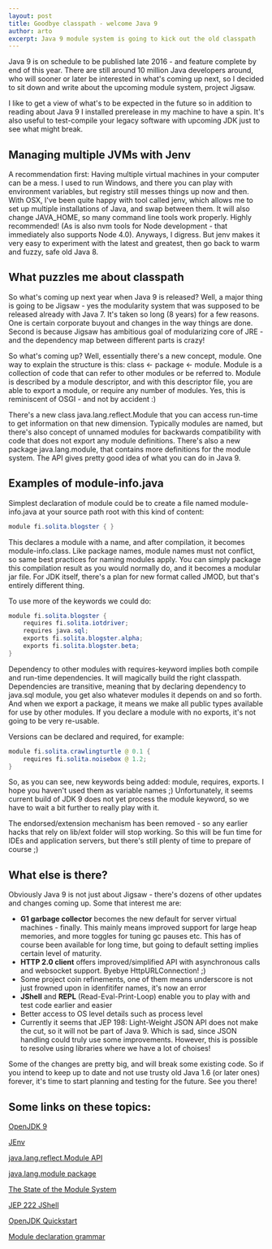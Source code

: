 ```yaml
---
layout: post
title: Goodbye classpath - welcome Java 9
author: arto
excerpt: Java 9 module system is going to kick out the old classpath
---
```


Java 9 is on schedule to be published late 2016 - and feature complete by end of this year. There are still around 10 million Java developers around, who will sooner or later be interested in what's coming up next, so I decided to sit down and write about the upcoming module system, project Jigsaw.

I like to get a view of what's to be expected in the future so in addition to reading about Java 9 I installed prerelease in my machine to have a spin. It's also useful to test-compile your legacy software with upcoming JDK just to see what might break.

## Managing multiple JVMs with Jenv

A recommendation first: Having multiple virtual machines in your computer can be a mess. I used to run Windows, and there you can play with environment variables, but registry still messes things up now and then. With OSX, I've been quite happy with tool called jenv, which allows me to set up multiple installations of Java, and swap between them. It will also change JAVA_HOME, so many command line tools work properly. Highly recommended! (As is also nvm tools for Node development - that immediately also supports Node 4.0). Anyways, I digress. But jenv makes it very easy to experiment with the latest and greatest, then go back to warm and fuzzy, safe old Java 8.

## What puzzles me about classpath

So what's coming up next year when Java 9 is released? Well, a major thing is going to be Jigsaw - yes the modularity system that was supposed to be released already with Java 7. It's taken so long (8 years) for a few reasons. One is certain corporate buyout and changes in the way things are done. Second is because Jigsaw has ambitious goal of modularizing core of JRE - and the dependency map between different parts is crazy!

So what's coming up? Well, essentially there's a new concept, module. One way to explain the structure is this: class <- package <- module. Module is a collection of code that can refer to other modules or be referred to. Module is described by a module descriptor, and with this descriptor file, you are able to export a module, or require any number of modules. Yes, this is reminiscent of OSGI - and not by accident :)

There's a new class java.lang.reflect.Module that you can access run-time to get information on that new dimension. Typically modules are named, but there's also concept of unnamed modules for backwards compatibility with code that does not export any module definitions. There's also a new package java.lang.module, that contains more definitions for the module system. The API gives pretty good idea of what you can do in Java 9.

## Examples of module-info.java

Simplest declaration of module could be to create a file named module-info.java at your source path root with this kind of content:

```java
module fi.solita.blogster { }
```

This declares a module with a name, and after compilation, it becomes module-info.class. Like package names, module names must not conflict, so same best practices for naming modules apply. You can simply package this compilation result as you would normally do, and it becomes a modular jar file. For JDK itself, there's a plan for new format called JMOD, but that's entirely different thing.

To use more of the keywords we could do:

```java
module fi.solita.blogster {
    requires fi.solita.iotdriver;
    requires java.sql;
    exports fi.solita.blogster.alpha;
    exports fi.solita.blogster.beta;
}
```

Dependency to other modules with requires-keyword implies both compile and run-time dependencies. It will magically build the right classpath. Dependencies are transitive, meaning that by declaring dependency to java.sql module, you get also whatever modules it depends on and so forth. And when we export a package, it means we make all public types available for use by other modules. If you declare a module with no exports, it's not going to be very re-usable.

Versions can be declared and required, for example:

```java
module fi.solita.crawlingturtle @ 0.1 {
    requires fi.solita.noisebox @ 1.2;
}
```

So, as you can see, new keywords being added: module, requires, exports. I hope you haven't used them as variable names ;) Unfortunately, it seems current build of JDK 9 does not yet process the module keyword, so we have to wait a bit further to really play with it.

The endorsed/extension mechanism has been removed - so any earlier hacks that rely on lib/ext folder will stop working. So this will be fun time for IDEs and application servers, but there's still plenty of time to prepare of course ;)

## What else is there?

Obviously Java 9 is not just about Jigsaw - there's dozens of other updates and changes coming up. Some that interest me are:

- **G1 garbage collector** becomes the new default for server virtual machines - finally. This mainly means improved support for large heap memories, and more toggles for tuning gc pauses etc. This has of course been available for long time, but going to default setting implies certain level of maturity.
- **HTTP 2.0 client** offers improved/simplified API with asynchronous calls and websocket support. Byebye HttpURLConnection! ;)
- Some project coin refinements, one of them means underscore is not just frowned upon in idenfitifer names, it's now an error
- **JShell** and **REPL** (Read-Eval-Print-Loop) enable you to play with and test code earlier and easier 
- Better access to OS level details such as process level
- Currently it seems that JEP 198: Light-Weight JSON API does not make the cut, so it will not be part of Java 9. Which is sad, since JSON handling could truly use some improvements. However, this is possible to resolve using libraries where we have a lot of choises!

Some of the changes are pretty big, and will break some existing code. So if you intend to keep up to date and not use trusty old Java 1.6 (or later ones) forever, it's time to start planning and testing for the future. See you there!

## Some links on these topics:

[OpenJDK 9](http://openjdk.java.net/projects/jdk9/)

[JEnv](http://www.jenv.be/)

[java.lang.reflect.Module API](http://cr.openjdk.java.net/~mr/jigsaw/spec/api/java/lang/reflect/Module.html)

[java.lang.module package](http://cr.openjdk.java.net/~mr/jigsaw/spec/api/java/lang/module/package-summary.html)

[The State of the Module System](http://openjdk.java.net/projects/jigsaw/spec/sotms/)

[JEP 222 JShell](http://openjdk.java.net/jeps/222)

[OpenJDK Quickstart](http://openjdk.java.net/projects/jigsaw/doc/quickstart.html)

[Module declaration grammar](http://openjdk.java.net/projects/jigsaw/doc/lang-vm.html#jigsaw-1)


